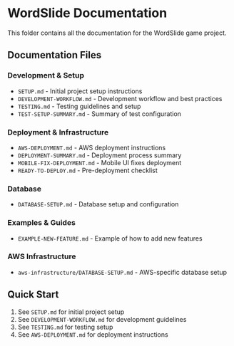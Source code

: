 # WordSlide Documentation

This folder contains all the documentation for the WordSlide game project.

## Documentation Files

### Development & Setup
- `SETUP.md` - Initial project setup instructions
- `DEVELOPMENT-WORKFLOW.md` - Development workflow and best practices
- `TESTING.md` - Testing guidelines and setup
- `TEST-SETUP-SUMMARY.md` - Summary of test configuration

### Deployment & Infrastructure
- `AWS-DEPLOYMENT.md` - AWS deployment instructions
- `DEPLOYMENT-SUMMARY.md` - Deployment process summary
- `MOBILE-FIX-DEPLOYMENT.md` - Mobile UI fixes deployment
- `READY-TO-DEPLOY.md` - Pre-deployment checklist

### Database
- `DATABASE-SETUP.md` - Database setup and configuration

### Examples & Guides
- `EXAMPLE-NEW-FEATURE.md` - Example of how to add new features

### AWS Infrastructure
- `aws-infrastructure/DATABASE-SETUP.md` - AWS-specific database setup

## Quick Start

1. See `SETUP.md` for initial project setup
2. See `DEVELOPMENT-WORKFLOW.md` for development guidelines
3. See `TESTING.md` for testing setup
4. See `AWS-DEPLOYMENT.md` for deployment instructions
